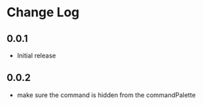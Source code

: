 # Change Log

## 0.0.1

- Initial release

## 0.0.2

- make sure the command is hidden from the commandPalette
